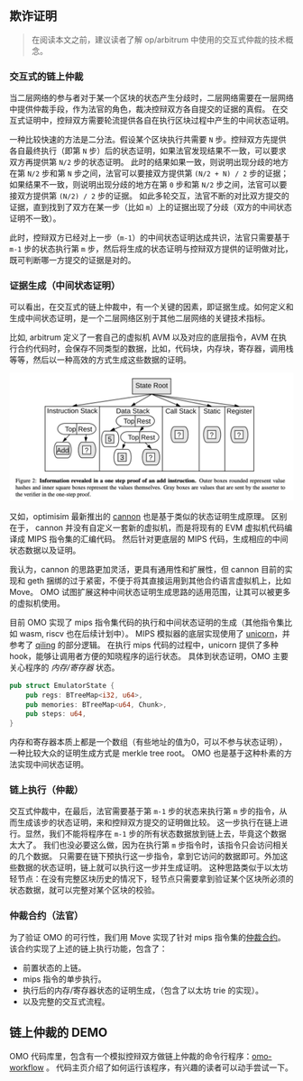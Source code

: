 ## 欺诈证明

> 在阅读本文之前，建议读者了解 op/arbitrum 中使用的交互式仲裁的技术概念。


### 交互式的链上仲裁


当二层网络的参与者对于某一个区块的状态产生分歧时，二层网络需要在一层网络中提供仲裁手段，作为法官的角色，裁决控辩双方各自提交的证据的真假。
在交互式证明中，控辩双方需要轮流提供各自在执行区块过程中产生的中间状态证明。

一种比较快速的方法是二分法。假设某个区块执行共需要 `N` 步。控辩双方先提供各自最终执行（即第 `N` 步）后的状态证明，如果法官发现结果不一致，可以要求双方再提供第 `N/2` 步的状态证明。
此时的结果如果一致，则说明出现分歧的地方在第 `N/2` 步和第 `N` 步之间，法官可以要接双方提供第 `(N/2 + N) / 2` 步的证据；
如果结果不一致，则说明出现分歧的地方在第 `0` 步和第 `N/2` 步之间，法官可以要接双方提供第 `(N/2) / 2` 步的证据。
如此多轮交互，法官不断的对比双方提交的证据，直到找到了双方在某一步（比如 `m`）上的证据出现了分歧（双方的中间状态证明不一致）。

此时，控辩双方已经对上一步（`m-1`）的中间状态证明达成共识，法官只需要基于 `m-1` 步的状态执行第 `m` 步，然后将生成的状态证明与控辩双方提供的证明做对比，既可判断哪一方提交的证据是对的。

### 证据生成（中间状态证明）

可以看出，在交互式的链上仲裁中，有一个关键的因素，即证据生成。如何定义和生成中间状态证明，是一个二层网络区别于其他二层网络的关键技术指标。

比如, arbitrum 定义了一套自己的虚拟机 AVM 以及对应的底层指令，AVM 在执行合约代码时，会保存不同类型的数据，比如，代码块，内存块，寄存器，调用栈等等，然后以一种高效的方式生成这些数据的证明。

![arb one-step proof](../imgs/arb-onestep-proof.png)

又如，optimisim 最新推出的 [cannon](https://github.com/ethereum-optimism/cannon) 也是基于类似的状态证明生成原理。
区别在于， cannon 并没有自定义一套新的虚拟机，而是将现有的 EVM 虚拟机代码编译成 MIPS 指令集的汇编代码。
然后针对更底层的 MIPS 代码，生成相应的中间状态数据以及证明。

我认为，cannon 的思路更加灵活，更具有通用性和扩展性，但 cannon 目前的实现和 geth 捆绑的过于紧密，不便于将其直接运用到其他合约语言虚拟机上，比如 Move。
OMO 试图扩展这种中间状态证明生成思路的适用范围，让其可以被更多的虚拟机使用。

目前 OMO 实现了 mips 指令集代码的执行和中间状态证明的生成（其他指令集比如 wasm, riscv 也在后续计划中）。
MIPS 模拟器的底层实现使用了 [unicorn](https://github.com/unicorn-engine/unicorn)，并参考了 [qiling](https://github.com/qilingframework/qiling) 的部分逻辑。
在执行 mips 代码的过程中，unicorn 提供了多种 hook，能够让调用者方便的知晓程序的运行状态。
具体到状态证明，OMO 主要关心程序的 _内存/寄存器_ 状态。

``` rust
pub struct EmulatorState {
    pub regs: BTreeMap<i32, u64>,
    pub memories: BTreeMap<u64, Chunk>,
    pub steps: u64,
}
```

内存和寄存器本质上都是一个数组（有些地址的值为0，可以不参与状态证明），一种比较大众的证明生成方式是 merkle tree root。
OMO 也是基于这种朴素的方法实现中间状态证明。

### 链上执行（仲裁）

交互式仲裁中，在最后，法官需要基于第 `m-1` 步的状态来执行第 `m` 步的指令，从而生成该步的状态证明，来和控辩双方提交的证明做比较。
这一步执行在链上进行。显然，我们不能将程序在 `m-1` 步的所有状态数据放到链上去，毕竟这个数据太大了。
我们也没必要这么做，因为在执行第 `m` 步指令时，该指令只会访问相关的几个数据。
只需要在链下预执行这一步指令，拿到它访问的数据即可。外加这些数据的状态证明，链上就可以执行这一步并生成证明。
这种思路类似于以太坊轻节点：在没有完整区块历史的情况下，轻节点只需要拿到验证某个区块所必须的状态数据，就可以完整对某个区块的校验。


### 仲裁合约（法官）

为了验证 OMO 的可行性，我们用 Move 实现了针对 mips 指令集的[仲裁合约](https://github.com/starcoinorg/omo/tree/main/contracts)。
该合约实现了上述的链上执行功能，包含了：

- 前置状态的上链。
- mips 指令的单步执行。
- 执行后的内存/寄存器状态的证明生成，（包含了以太坊 trie 的实现）。
- 以及完整的交互式流程。


## 链上仲裁的 DEMO

OMO 代码库里，包含有一个模拟控辩双方做链上仲裁的命令行程序：[omo-workflow](https://github.com/starcoinorg/omo/tree/main/omo-workflow) 。
代码主页介绍了如何运行该程序，有兴趣的读者可以动手尝试一下。

